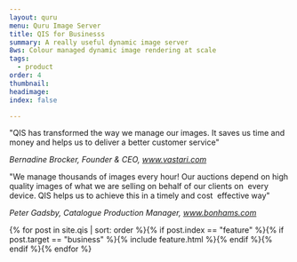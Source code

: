 ```yaml
---
layout: quru
menu: Quru Image Server
title: QIS for Businesss
summary: A really useful dynamic image server
8ws: Colour managed dynamic image rendering at scale
tags:
  - product
order: 4
thumbnail:
headimage:
index: false

---
```


"QIS has transformed the way we manage our images. It saves us time and money and helps us to deliver a better customer service" 

<i>Bernadine Brocker, Founder & CEO, www.vastari.com</i>

"We manage thousands of images every hour! Our auctions depend on high quality images of what we are selling on behalf of our clients on 
every device. QIS helps us to achieve this in a timely and cost 
effective way" 

<i>Peter Gadsby, Catalogue Production Manager, www.bonhams.com</i>

<div class="grid clearfix">
  {% for post in site.qis | sort: order %}{% if post.index == "feature"  %}{% if post.target == "business" %}{% include feature.html %}{% endif %}{% endif %}{% endfor %}
</div>
